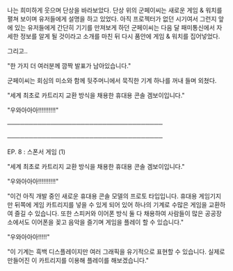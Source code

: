 나는 희미하게 웃으며 단상을 바라보았다. 단상 위의 군페이씨는 새로운 게임 & 워치를 펼쳐 보이며 유저들에게 설명을 하고 있었다. 아직 프로젝터가 없던 시기여서 그런지 앞에 있는 유저들에게 간단히 기기를 만져보게 하던 군페이씨는 다음 달 패미통신에서 자세한 정보를 알게 될 것이라고 소개를 마친 뒤 다시 품안에 게임 & 워치를 집어넣었다.

그리고..

"한 가지 더 여러분께 깜짝 발표가 남아있습니다."

군페이씨는 회심의 미소와 함께 뒷주머니에서 묵직한 기계 하나를 꺼내 들며 외쳤다.

"세계 최초로 카트리지 교환 방식을 채용한 휴대용 콘솔 겜보이입니다."

"우와아아아!!!!!!!!!!"

────────────────────────────────────

────────────────────────────────────

EP. 8 : 스폰서 게임 (1)

"세계 최초로 카트리지 교환 방식을 채용한 휴대용 콘솔 겜보이입니다."

"우와아아아!!!!!!!!!!"

"이건 아직 개발 중인 새로운 휴대용 콘솔 모델의 프로토 타입입니다. 휴대용 게임기지만 뒤쪽에 게임 카트리지를 넣을 수 있게 되어 있어 하나의 기계로 수많은 게임을 교환하여 즐길 수 있습니다. 또한 스피커와 이어폰 방식 둘 다 채용하여 사람들이 많은 공공장소에서도 이어폰을 꽂고 음악을 즐기며 게임을 플레이 할 수 있습니다."

"우와아아아!!!!!"

"이 기계는 흑백 디스플레이지만 여러 그래픽을 유기적으로 표현할 수 있습니다. 실제로 만들어진 이 카트리지를 이용해 플레이를 해보겠습니다."